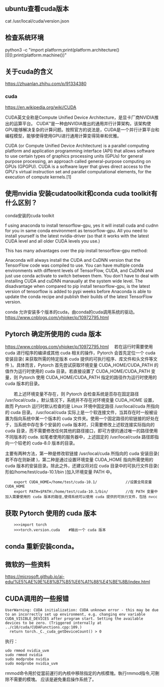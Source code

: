 ## ubuntu查看cuda版本
cat /usr/local/cuda/version.json 

## 检查系统环境

python3 -c "import platform;print(platform.architecture()[0]);print(platform.machine())"

## 关于cuda的含义
https://zhuanlan.zhihu.com/p/91334380


### cuda

https://en.wikipedia.org/wiki/CUDA

 CUDA英文全称是Compute Unified Device Architecture，是显卡厂商NVIDIA推出的运算平台。 CUDA™是一种由NVIDIA推出的通用并行计算架构，该架构使GPU能够解决复杂的计算问题。按照官方的说法是，CUDA是一个并行计算平台和编程模型，能够使得使用GPU进行通用计算变得简单和优雅。

 CUDA (or Compute Unified Device Architecture) is a parallel computing platform and application programming interface (API) that allows software to use certain types of graphics processing units (GPUs) for general purpose processing, an approach called general-purpose computing on GPUs (GPGPU). CUDA is a software layer that gives direct access to the GPU's virtual instruction set and parallel computational elements, for the execution of compute kernels.[1]

 ## 使用nvidia 安装cudatoolkit和conda cuda toolkit有什么区别？

conda安装的cuda toolkit 

f using anaconda to install tensorflow-gpu, yes it will install cuda and cudnn for you in same conda environment as tensorflow-gpu. All you need to install yourself is the latest nvidia-driver (so that it works with the latest CUDA level and all older CUDA levels you use.)

This has many advantages over the pip install tensorflow-gpu method:

Anaconda will always install the CUDA and CuDNN version that the TensorFlow code was compiled to use.
You can have multiple conda environments with different levels of TensorFlow, CUDA, and CuDNN and just use conda activate to switch between them.
You don't have to deal with installing CUDA and cuDNN manaually at the system wide level.
The disadvantage when compared to pip install tensorflow-gpu, is the latest version of tensorflow is added to pypi weeks before Anaconda is able to update the conda recipe and publish their builds of the latest TensorFlow version.

conda 允许安装多个版本的cuda，由conda的cuda调用系统的驱动。
 https://www.cnblogs.com/yhjoker/p/10972795.html


 ## Pytorch 确定所使用的 cuda 版本

https://www.cnblogs.com/yhjoker/p/10972795.html
　若在运行时需要使用 cuda 进行程序的编译或其他 cuda 相关的操作，Pytorch 会首先定位一个 cuda 安装目录( 来获取所需的特定版本 cuda 提供的可执行程序、库文件和头文件等文件 )。具体而言，Pytorch 首先尝试获取环境变量 CUDA_HOME/CUDA_PATH 的值作为运行时使用的 cuda 目录。若直接设置了 CUDA_HOME/CUDA_PATH 变量，则 Pytorch 使用 CUDA_HOME/CUDA_PATH 指定的路径作为运行时使用的 cuda 版本的目录。

　　若上述环境变量不存在，则 Pytorch 会检查系统是否存在固定路径 /usr/local/cuda 。默认情况下，系统并不存在对环境变量 CUDA_HOME 设置，故而 Pytorch 运行时默认检查的是 Linux 环境中固定路径 /usr/local/cuda 所指向的 cuda 目录。 /usr/local/cuda 实际上是一个软连接文件，当其存在时一般被设置为指向系统中某一个版本的 cuda 文件夹。使用一个固定路径的软链接的好处在于，当系统中存在多个安装的 cuda 版本时，只需要修改上述软连接实际指向的 cuda 目录，而不需要修改任何其他的路径接口，即可方便的通过唯一的路径使用不同版本的 cuda. 如笔者使用的服务器中，上述固定的 /usr/local/cuda 路径即指向一个较老的 cuda-8.0 版本的目录。

主要有两种方法，第一种是修改软链接 /usr/local/cuda 所指向的 cuda 安装目录( 若不存在则新建 )，第二种是通过设置环境变量 CUDA_HOME 指向所需使用的 cuda 版本的安装目录。除此之外，还建议将对应 cuda 目录中的可执行文件目录( 形如/home/test/cuda-10.1/bin )加入环境变量 PATH 中。

```
    export CUDA_HOME=/home/test/cuda-10.1/        　　　//设置全局变量 CUDA_HOME
    export PATH=$PATH:/home/test/cuda-10.1/bin/        //在 PATH 变量中加入需要使用的 cuda 版本的路径,使得系统可以使用 cuda 提供的可执行文件，包括 nvcc
```

## 获取 Pytorch 使用的 cuda 版本
```
    >>>import torch
    >>>torch.version.cuda    #输出一个 cuda 版本
```

## conda 重新安装conda。


## 微软的一些资料
https://microsoft.github.io/ai-edu/%E5%AE%9E%E8%B7%B5%E6%A1%88%E4%BE%8B/index.html



## CUDA调用的一些报错
```
UserWarning: CUDA initialization: CUDA unknown error - this may be due to an incorrectly set up environment, e.g. changing env variable CUDA_VISIBLE_DEVICES after program start. Setting the available devices to be zero. (Triggered internally at  ../c10/cuda/CUDAFunctions.cpp:109.)
  return torch._C._cuda_getDeviceCount() > 0
```
执行：
```
udo rmmod nvidia_uvm
sudo rmmod nvidia
sudo modprobe nvidia
sudo modprobe nvidia_uvm

```
rmmod命令用於從當前運行的內核中移除指定的內核模塊。執行rmmod指令,可刪除不需要的模塊。 应该是避免重启操作系统了。